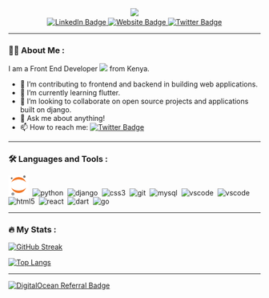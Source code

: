 <div id="header" align="center">
  <img src="https://media.giphy.com/media/dMLmQfCO7lCA2gX3tw/giphy.gif" width="100"/>
<div id="badges">
  <a href="https://www.linkedin.com/in/vincent-kamemia">
    <img src="https://img.shields.io/badge/LinkedIn-blue?style=for-the-badge&logo=linkedin&logoColor=white" alt="LinkedIn Badge"/>
  </a>
  <a href="kamemia.co">
    <img src="https://img.shields.io/badge/Website-red?style=for-the-badge&logo=website&logoColor=white" alt="Website Badge"/>
  <a href="https://twitter.com/kamemia_">
    <img src="https://img.shields.io/badge/Twitter-blue?style=for-the-badge&logo=twitter&logoColor=white" alt="Twitter Badge"/>
  </a>
</div>
</div>

---



### :man_technologist: About Me :


I am a Front End Developer <img src="https://media.giphy.com/media/WUlplcMpOCEmTGBtBW/giphy.gif" width="30"> from Kenya.


- 🔭 I’m contributing to frontend and backend in building web applications.
- 🌱 I’m currently learning flutter.
- 👯 I’m looking to collaborate on open source projects and applications built on django.
- 💬 Ask me about anything!
- 📫 How to reach me: [![Twitter Badge](https://img.shields.io/badge/-Kamemia-blue?style=flat&logo=Twitter&logoColor=white)](https://www.twitter.com/kamemia_)
<!-- - ⚡ Fun fact: ...-->

---

### :hammer_and_wrench: Languages and Tools :

<div>
    <img src="https://github.com/devicons/devicon/blob/master/icons/jupyter/jupyter-original.svg" title="Jupyter" alt="Jupyter" width="40" height="40"/>&nbsp;
    <img  src="https://cdn.jsdelivr.net/gh/devicons/devicon/icons/python/python-original-wordmark.svg" title="python" alt="python " width="40" height="40"/>&nbsp;
    <img  src="https://cdn.jsdelivr.net/gh/devicons/devicon/icons/django/django-plain.svg" title="django" alt="django" width="40" height="40"/>&nbsp;
    <img  src="https://cdn.jsdelivr.net/gh/devicons/devicon/icons/css3/css3-original-wordmark.svg" title="css3" alt="css3" width="40" height="40"/>&nbsp;
    <img  src="https://cdn.jsdelivr.net/gh/devicons/devicon/icons/git/git-original-wordmark.svg" title="git" alt="git" width="40" height="40"/>&nbsp;
    <img  src="https://cdn.jsdelivr.net/gh/devicons/devicon/icons/mysql/mysql-original-wordmark.svg" title="mysql" alt="mysql" width="40" height="40"/>&nbsp;
    <img  src="https://cdn.jsdelivr.net/gh/devicons/devicon/icons/vscode/vscode-original-wordmark.svg" title="vscode" alt="vscode" width="40" height="40"/>&nbsp;
    <img  src="https://cdn.jsdelivr.net/gh/devicons/devicon/icons/javascript/javascript-plain.svg" title="vscode" alt="vscode" width="40" height="40"/>&nbsp;
    <img  src="https://cdn.jsdelivr.net/gh/devicons/devicon/icons/html5/html5-original-wordmark.svg" title="html5 " alt="html5 " width="40" height="40"/>&nbsp;
    <img  src="https://cdn.jsdelivr.net/gh/devicons/devicon/icons/react/react-original.svg" title="react" alt="react" width="40" height="40"/>&nbsp;
    <img  src="https://cdn.jsdelivr.net/gh/devicons/devicon/icons/dart/dart-original.svg" title="dart" alt="dart" width="40" height="40"/>&nbsp;
    <img  src="https://cdn.jsdelivr.net/gh/devicons/devicon/icons/go/go-original.svg" title="go" alt="go" width="40" height="40"/>&nbsp;
    
</div>

---


### :fire: My Stats :

[![GitHub Streak](http://github-readme-streak-stats.herokuapp.com?user=kamemia&theme=dracula&hide_border=true&date_format=M%20j%5B%2C%20Y%5D)](https://git.io/streak-stats)
  
[![Top Langs](https://github-readme-stats.vercel.app/api/top-langs/?username=kamemia&theme=vision-friendly-dark)](https://github.com/anuraghazra/github-readme-stats)


---
[![DigitalOcean Referral Badge](https://web-platforms.sfo2.cdn.digitaloceanspaces.com/WWW/Badge%201.svg)](https://www.digitalocean.com/?refcode=44cd5ff7c4fa&utm_campaign=Referral_Invite&utm_medium=Referral_Program&utm_source=badge)
